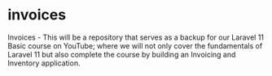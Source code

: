 # invoices
Invoices - This will be a repository that serves as a backup for our Laravel 11 Basic course on YouTube; where we will not only cover the fundamentals of Laravel 11 but also complete the course by building an Invoicing and Inventory application.
